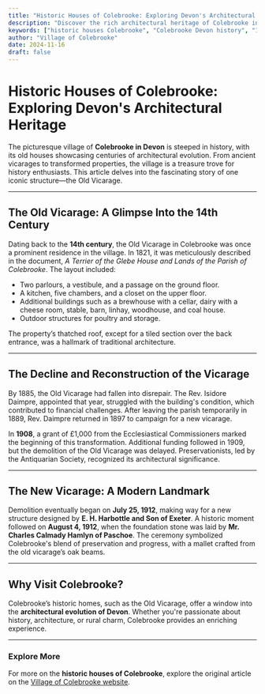 ```yaml
---
title: "Historic Houses of Colebrooke: Exploring Devon's Architectural Heritage"
description: "Discover the rich architectural heritage of Colebrooke in Devon, focusing on the fascinating history of the 14th-century Old Vicarage and its evolution."
keywords: ["historic houses Colebrooke", "Colebrooke Devon history", "14th century architecture", "Old Vicarage Colebrooke", "Devon heritage", "historic landmarks Devon"]
author: "Village of Colebrooke"
date: 2024-11-16
draft: false
---
```


# Historic Houses of Colebrooke: Exploring Devon's Architectural Heritage

The picturesque village of **Colebrooke in Devon** is steeped in history, with its old houses showcasing centuries of architectural evolution. From ancient vicarages to transformed properties, the village is a treasure trove for history enthusiasts. This article delves into the fascinating story of one iconic structure—the Old Vicarage.

---

## The Old Vicarage: A Glimpse Into the 14th Century

Dating back to the **14th century**, the Old Vicarage in Colebrooke was once a prominent residence in the village. In 1821, it was meticulously described in the document, *A Terrier of the Glebe House and Lands of the Parish of Colebrooke*. The layout included:

- Two parlours, a vestibule, and a passage on the ground floor.
- A kitchen, five chambers, and a closet on the upper floor.
- Additional buildings such as a brewhouse with a cellar, dairy with a cheese room, stable, barn, linhay, woodhouse, and coal house.
- Outdoor structures for poultry and storage.

The property’s thatched roof, except for a tiled section over the back entrance, was a hallmark of traditional architecture.

---

## The Decline and Reconstruction of the Vicarage

By 1885, the Old Vicarage had fallen into disrepair. The Rev. Isidore Daimpre, appointed that year, struggled with the building's condition, which contributed to financial challenges. After leaving the parish temporarily in 1889, Rev. Daimpre returned in 1897 to campaign for a new vicarage.

In **1908**, a grant of £1,000 from the Ecclesiastical Commissioners marked the beginning of this transformation. Additional funding followed in 1909, but the demolition of the Old Vicarage was delayed. Preservationists, led by the Antiquarian Society, recognized its architectural significance.

---

## The New Vicarage: A Modern Landmark

Demolition eventually began on **July 25, 1912**, making way for a new structure designed by **E. H. Harbottle and Son of Exeter**. A historic moment followed on **August 4, 1912**, when the foundation stone was laid by **Mr. Charles Calmady Hamlyn of Paschoe**. The ceremony symbolized Colebrooke's blend of preservation and progress, with a mallet crafted from the old vicarage’s oak beams.

---

## Why Visit Colebrooke?

Colebrooke’s historic homes, such as the Old Vicarage, offer a window into the **architectural evolution of Devon**. Whether you're passionate about history, architecture, or rural charm, Colebrooke provides an enriching experience.

---

### Explore More

For more on the **historic houses of Colebrooke**, explore the original article on the [Village of Colebrooke website](https://www.colebrooke.org/blog/).

